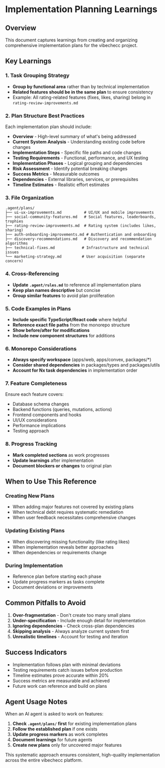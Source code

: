 # Implementation Planning Learnings

## Overview

This document captures learnings from creating and organizing comprehensive implementation plans for the vibechecc project.

## Key Learnings

### 1. Task Grouping Strategy

- **Group by functional area** rather than by technical implementation
- **Related features should be in the same plan** to ensure consistency
- Example: All rating-related features (fixes, likes, sharing) belong in `rating-review-improvements.md`

### 2. Plan Structure Best Practices

Each implementation plan should include:

- **Overview** - High-level summary of what's being addressed
- **Current System Analysis** - Understanding existing code before changes
- **Implementation Steps** - Specific file paths and code changes
- **Testing Requirements** - Functional, performance, and UX testing
- **Implementation Phases** - Logical grouping and dependencies
- **Risk Assessment** - Identify potential breaking changes
- **Success Metrics** - Measurable outcomes
- **Dependencies** - External libraries, services, or prerequisites
- **Timeline Estimates** - Realistic effort estimates

### 3. File Organization

```
.agent/plans/
├── ui-ux-improvements.md          # UI/UX and mobile improvements
├── social-community-features.md   # Social features, leaderboards, trophies
├── rating-review-improvements.md  # Rating system (includes likes, sharing)
├── auth-onboarding-improvements.md # Authentication and onboarding
├── discovery-recommendations.md   # Discovery and recommendation algorithms
├── technical-fixes.md            # Infrastructure and technical issues
└── marketing-strategy.md         # User acquisition (separate concern)
```

### 4. Cross-Referencing

- **Update `.agent/rules.md`** to reference all implementation plans
- **Keep plan names descriptive** but concise
- **Group similar features** to avoid plan proliferation

### 5. Code Examples in Plans

- **Include specific TypeScript/React code** where helpful
- **Reference exact file paths** from the monorepo structure
- **Show before/after for modifications**
- **Include new component structures** for additions

### 6. Monorepo Considerations

- **Always specify workspace** (apps/web, apps/convex, packages/\*)
- **Consider shared dependencies** in packages/types and packages/utils
- **Account for Nx task dependencies** in implementation order

### 7. Feature Completeness

Ensure each feature covers:

- Database schema changes
- Backend functions (queries, mutations, actions)
- Frontend components and hooks
- UI/UX considerations
- Performance implications
- Testing approach

### 8. Progress Tracking

- **Mark completed sections** as work progresses
- **Update learnings** after implementation
- **Document blockers or changes** to original plan

## When to Use This Reference

### Creating New Plans

- When adding major features not covered by existing plans
- When technical debt requires systematic remediation
- When user feedback necessitates comprehensive changes

### Updating Existing Plans

- When discovering missing functionality (like rating likes)
- When implementation reveals better approaches
- When dependencies or requirements change

### During Implementation

- Reference plan before starting each phase
- Update progress markers as tasks complete
- Document deviations or improvements

## Common Pitfalls to Avoid

1. **Over-fragmentation** - Don't create too many small plans
2. **Under-specification** - Include enough detail for implementation
3. **Ignoring dependencies** - Check cross-plan dependencies
4. **Skipping analysis** - Always analyze current system first
5. **Unrealistic timelines** - Account for testing and iteration

## Success Indicators

- Implementation follows plan with minimal deviations
- Testing requirements catch issues before production
- Timeline estimates prove accurate within 20%
- Success metrics are measurable and achieved
- Future work can reference and build on plans

## Agent Usage Notes

When an AI agent is asked to work on features:

1. **Check `.agent/plans/` first** for existing implementation plans
2. **Follow the established plan** if one exists
3. **Update progress markers** as work completes
4. **Document learnings** for future agents
5. **Create new plans** only for uncovered major features

This systematic approach ensures consistent, high-quality implementation across the entire vibechecc platform.
